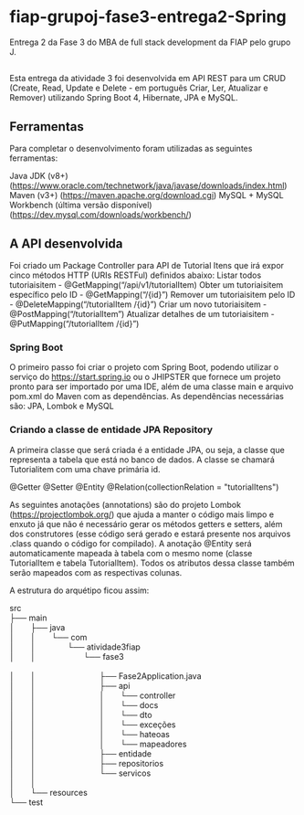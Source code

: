 # fiap-grupoj-fase3-entrega2-Spring
Entrega 2 da Fase 3 do MBA de full stack development da FIAP pelo grupo J.

  ##
  
Esta entrega da atividade 3 foi desenvolvida em API REST para um CRUD (Create, Read, Update e Delete - em português Criar, Ler, Atualizar e Remover) utilizando Spring Boot 4, Hibernate, JPA e MySQL.

## Ferramentas

Para completar o desenvolvimento foram utilizadas as seguintes ferramentas:

Java JDK (v8+) (https://www.oracle.com/technetwork/java/javase/downloads/index.html)
Maven (v3+) (https://maven.apache.org/download.cgi)
MySQL + MySQL Workbench (última versão disponível) (https://dev.mysql.com/downloads/workbench/)

## A API desenvolvida

Foi criado um Package Controller para  API de Tutorial Itens que irá expor cinco métodos HTTP (URIs RESTFul) definidos abaixo:
Listar todos tutoriaisitem - @GetMapping(“/api/v1/tutorialItem)
Obter um tutoriaisitem específico pelo ID - @GetMapping(“/{id}”)
Remover um tutoriaisitem pelo ID - @DeleteMapping(“/tutorialItem /{id}”)
Criar um novo tutoriaisitem - @PostMapping(“/tutorialItem”)
Atualizar detalhes de um tutoriaisitem - @PutMapping(“/tutorialItem /{id}”)

### Spring Boot

O primeiro passo foi criar o projeto com Spring Boot, podendo utilizar o serviço do https://start.spring.io ou o JHIPSTER que fornece um projeto pronto para ser importado por uma IDE, além de uma classe main e arquivo pom.xml do Maven com as dependências. As dependências necessárias são: JPA, Lombok e MySQL

### Criando a classe de entidade JPA Repository
A primeira classe que será criada é a entidade JPA, ou seja, a classe que representa a tabela que está no banco de dados. A classe se chamará Tutorialitem com uma chave primária id.

@Getter @Setter
@Entity
@Relation(collectionRelation = "tutorialItens")

As seguintes anotações (annotations) são do projeto Lombok (https://projectlombok.org/) que ajuda a manter o código mais limpo e enxuto já que não é necessário gerar os métodos getters e setters, além dos construtores (esse código será gerado e estará presente nos arquivos .class quando o código for compilado).
A anotação @Entity será automaticamente mapeada à tabela com o mesmo nome (classe TutorialItem e tabela TutorialItem). Todos os atributos dessa classe também serão mapeados com as respectivas colunas. 

A estrutura do arquétipo ficou  assim:

src
<br/>├── main
<br/>│&emsp;&emsp;├── java
<br/>│&emsp;&emsp;│&emsp;&emsp;└── com
<br/>│&emsp;&emsp;│&emsp;&emsp;&emsp;&emsp;└── atividade3fiap
<br/>│&emsp;&emsp;│&emsp;&emsp;&emsp;&emsp;&emsp;&emsp;└── fase3 	
<br/>│&emsp;&emsp;│&emsp;&emsp;&emsp;&emsp;&emsp;&emsp;&emsp;&emsp;├── Fase2Application.java
<br/>│&emsp;&emsp;│&emsp;&emsp;&emsp;&emsp;&emsp;&emsp;&emsp;&emsp;├── api
<br/>│&emsp;&emsp;│&emsp;&emsp;&emsp;&emsp;&emsp;&emsp;&emsp;&emsp;│&emsp;&emsp;└── controller
<br/>│&emsp;&emsp;│&emsp;&emsp;&emsp;&emsp;&emsp;&emsp;&emsp;&emsp;│&emsp;&emsp;└── docs
<br/>│&emsp;&emsp;│&emsp;&emsp;&emsp;&emsp;&emsp;&emsp;&emsp;&emsp;│&emsp;&emsp;└── dto
<br/>│&emsp;&emsp;│&emsp;&emsp;&emsp;&emsp;&emsp;&emsp;&emsp;&emsp;│&emsp;&emsp;└── exceções
<br/>│&emsp;&emsp;│&emsp;&emsp;&emsp;&emsp;&emsp;&emsp;&emsp;&emsp;│&emsp;&emsp;└── hateoas
<br/>│&emsp;&emsp;│&emsp;&emsp;&emsp;&emsp;&emsp;&emsp;&emsp;&emsp;│&emsp;&emsp;└── mapeadores
<br/>│&emsp;&emsp;│&emsp;&emsp;&emsp;&emsp;&emsp;&emsp;&emsp;&emsp;├── entidade
<br/>│&emsp;&emsp;│&emsp;&emsp;&emsp;&emsp;&emsp;&emsp;&emsp;&emsp;├── repositorios
<br/>│&emsp;&emsp;│&emsp;&emsp;&emsp;&emsp;&emsp;&emsp;&emsp;&emsp;└── servicos
<br/>│&emsp;&emsp;│&emsp;&emsp;&emsp;&emsp;&emsp;&emsp;
<br/>│&emsp;&emsp;└── resources
<br/>└── test

  ##
